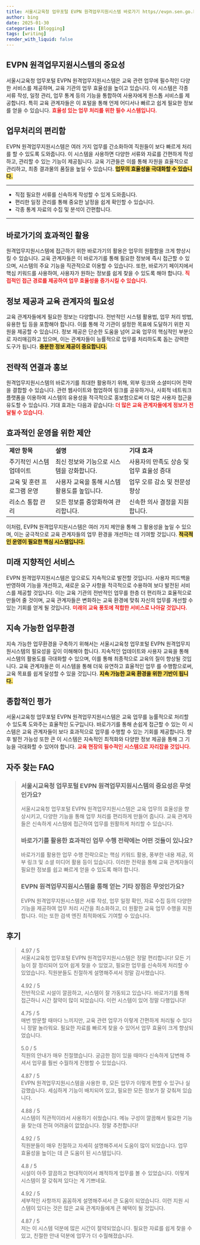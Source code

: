 ```yaml
---
title: 서울시교육청 업무포털 EVPN 원격업무지원시스템 바로가기 https//evpn.sen.go.kr 편리한 접근
author: bing
date: 2025-01-30
categories: [Blogging]
tags: [writing]
render_with_liquid: false
---
```



<h2 id='EVPN_원격업무지원시스템의_중요성'>EVPN 원격업무지원시스템의 중요성</h2>

<p>서울시교육청 업무포털 EVPN 원격업무지원시스템은 교육 관련 업무에 필수적인 다양한 서비스를 제공하며, 교육 기관의 업무 효율성을 높이고 있습니다. 이 시스템은 각종 서류 작성, 일정 관리, 업무 통계 등의 기능을 통합하여 사용자에게 원스톱 서비스를 제공합니다. 특히 교육 관계자들은 이 포털을 통해 언제 어디서나 빠르고 쉽게 필요한 정보를 얻을 수 있습니다. <b><span style="color: #ee2323;">효율성 있는 업무 처리를 위한 필수 시스템입니다.</span></b></p>

<h2 id='업무처리의_편리함'>업무처리의 편리함</h2>

<p>EVPN 원격업무지원시스템은 여러 가지 업무를 간소화하여 직원들이 보다 빠르게 처리를 할 수 있도록 도와줍니다. 이 시스템을 사용하면 다양한 서류와 자료를 간편하게 작성하고, 관리할 수 있는 기능이 제공됩니다. 교육 기관들은 이를 통해 자원을 효율적으로 관리하고, 최종 결과물의 품질을 높일 수 있습니다. <b><span style="background-color: #ffe066;">업무의 효율성을 극대화할 수 있습니다.</span></b></p>

<hr />

<ul>
    <li>직접 필요한 서류를 신속하게 작성할 수 있게 도와줍니다.</li>
    <li>편리한 일정 관리를 통해 중요한 날정을 쉽게 확인할 수 있습니다.</li>
    <li>각종 통계 자료의 수집 및 분석이 간편합니다.</li>
</ul>

<hr />

<h2 id='바로가기의_효과적인_활용'>바로가기의 효과적인 활용</h2>

<p>원격업무지원시스템에 접근하기 위한 바로가기의 활용은 업무의 원활함을 크게 향상시킬 수 있습니다. 교육 관계자들은 이 바로가기를 통해 필요한 정보에 즉시 접근할 수 있으며, 시스템의 주요 기능을 직관적으로 이용할 수 있습니다. 또한, 바로가기 페이지에서 핵심 키워드를 사용하여, 사용자가 원하는 정보를 쉽게 찾을 수 있도록 해야 합니다. <b><span style="color: #ee2323;">직접적인 접근 경로를 제공하여 업무 효율성을 증가시킬 수 있습니다.</span></b></p>

<h2 id='정보제공과_교육관계자의_필요성'>정보 제공과 교육 관계자의 필요성</h2>

<p>교육 관계자들에게 필요한 정보는 다양합니다. 전반적인 시스템 활용법, 업무 처리 방법, 유용한 팁 등을 포함해야 합니다. 이를 통해 각 기관이 설정한 목표에 도달하기 위한 지원을 제공할 수 있습니다. 정보 제공은 단순한 도움을 넘어 교육 업무의 핵심적인 부분으로 자리매김하고 있으며, 이는 관계자들이 능률적으로 업무를 처리하도록 돕는 강력한 도구가 됩니다. <b><span style="background-color: #ffe066;">충분한 정보 제공이 중요합니다.</span></b></p>

<h2 id='전략적_연결과_홍보'>전략적 연결과 홍보</h2>

<p>원격업무지원시스템의 바로가기를 최대한 활용하기 위해, 외부 링크와 소셜미디어 전략을 결합할 수 있습니다. 관련 웹사이트와 협업하여 링크를 공유하거나, 사회적 네트워크 플랫폼을 이용하여 시스템의 유용성을 적극적으로 홍보함으로써 더 많은 사용자 접근을 유도할 수 있습니다. 기대 효과는 다음과 같습니다: <b><span style="color: #ee2323;">더 많은 교육 관계자들에게 정보가 전달될 수 있습니다.</span></b></p>

<h2 id='효과적인_운영을_위한_제안'>효과적인 운영을 위한 제안</h2>

<table>
    <tr>
        <td><b>제안 항목</b></td>
        <td><b>설명</b></td>
        <td><b>기대 효과</b></td>
    </tr>
    <tr>
        <td>주기적인 시스템 업데이트</td>
        <td>최신 정보와 기능으로 시스템을 강화합니다.</td>
        <td>사용자의 만족도 상승 및 업무 효율성 증대</td>
    </tr>
    <tr>
        <td>교육 및 훈련 프로그램 운영</td>
        <td>사용자 교육을 통해 시스템 활용도를 높입니다.</td>
        <td>업무 오류 감소 및 전문성 향상</td>
    </tr>
    <tr>
        <td>리소스 통합 관리</td>
        <td>모든 정보를 중앙화하여 관리합니다.</td>
        <td>신속한 의사 결정을 지원합니다.</td>
    </tr>
</table>

<p>이처럼, EVPN 원격업무지원시스템은 여러 가지 제안을 통해 그 활용성을 높일 수 있으며, 이는 궁극적으로 교육 관계자들의 업무 환경을 개선하는 데 기여할 것입니다. <b><span style="background-color: #ffe066;">적극적인 운영이 필요한 핵심 시스템입니다.</span></b></p>

<h2 id='미래_지향적인_서비스'>미래 지향적인 서비스</h2>

<p>EVPN 원격업무지원시스템은 앞으로도 지속적으로 발전할 것입니다. 사용자 피드백을 반영하여 기능을 개선하고, 새로운 요구 사항을 적극적으로 수용하여 보다 발전된 서비스를 제공할 것입니다. 이는 교육 기관의 전반적인 업무를 한층 더 편리하고 효율적으로 만들어 줄 것이며, 교육 관계자들은 변화하는 교육 환경에 맞춰 자신의 업무를 개선할 수 있는 기회를 얻게 될 것입니다. <b><span style="color: #ee2323;">미래의 교육 풍토에 적합한 서비스로 나아갈 것입니다.</span></b></p>

<h2 id='지속가능한_업무환경'>지속 가능한 업무환경</h2>

<p>지속 가능한 업무환경을 구축하기 위해서는 서울시교육청 업무포털 EVPN 원격업무지원시스템의 필요성을 깊이 이해해야 합니다. 지속적인 업데이트와 사용자 교육을 통해 시스템의 활용도를 극대화할 수 있으며, 이를 통해 최종적으로 교육의 질이 향상될 것입니다. 교육 관계자들은 이 시스템을 통해 더욱 유연하고 효율적인 업무 를 수행함으로써, 교육 목표를 쉽게 달성할 수 있을 것입니다. <b><span style="background-color: #ffe066;">지속 가능한 교육 환경을 위한 기반이 됩니다.</span></b></p>

<h2 id='종합적인_평가'>종합적인 평가</h2>

<p>서울시교육청 업무포털 EVPN 원격업무지원시스템은 교육 업무를 능률적으로 처리할 수 있도록 도와주는 효율적인 도구입니다. 바로가기를 통해 손쉽게 접근할 수 있는 이 시스템은 교육 관계자들이 보다 효과적으로 업무를 수행할 수 있는 기회를 제공합니다. 향후 발전 가능성 또한 큰 이 시스템은 지속적인 최적화와 다양한 정보 제공을 통해 그 기능을 극대화할 수 있어야 합니다. <b><span style="color: #ee2323;">교육 현장의 필수적인 시스템으로 자리잡을 것입니다.</span></b></p>


<h2 id='자주_찾는_FAQ'>자주 찾는 FAQ</h2>
<div itemscope="" itemtype="https://schema.org/FAQPage"> 
<blockquote> 
<div itemscope="" itemprop="mainEntity" itemtype="https://schema.org/Question"> 
<h3 itemprop="name">서울시교육청 업무포털 EVPN 원격업무지원시스템의 중요성은 무엇인가요?</h3> 
<div itemscope="" itemprop="acceptedAnswer" itemtype="https://schema.org/Answer"> 
<span itemprop="text"> 
<p>서울시교육청 업무포털 EVPN 원격업무지원시스템은 교육 업무의 효율성을 향상시키고, 다양한 기능을 통해 업무 처리를 편리하게 만들어 줍니다. 교육 관계자들은 신속하게 시스템에 접근하여 업무를 원활하게 처리할 수 있습니다.</p> 
</span> 
</div> 
</div> 

<div itemscope="" itemprop="mainEntity" itemtype="https://schema.org/Question"> 
<h3 itemprop="name">바로가기를 활용한 효과적인 업무 수행 전략에는 어떤 것들이 있나요?</h3> 
<div itemscope="" itemprop="acceptedAnswer" itemtype="https://schema.org/Answer"> 
<span itemprop="text"> 
<p>바로가기를 활용한 업무 수행 전략으로는 핵심 키워드 활용, 풍부한 내용 제공, 외부 링크 및 소셜 미디어 활용 등이 있습니다. 이러한 전략을 통해 교육 관계자들이 필요한 정보를 쉽고 빠르게 얻을 수 있도록 해야 합니다.</p> 
</span> 
</div> 
</div> 

<div itemscope="" itemprop="mainEntity" itemtype="https://schema.org/Question"> 
<h3 itemprop="name">EVPN 원격업무지원시스템을 통해 얻는 기타 장점은 무엇인가요?</h3> 
<div itemscope="" itemprop="acceptedAnswer" itemtype="https://schema.org/Answer"> 
<span itemprop="text"> 
<p>EVPN 원격업무지원시스템은 서류 작성, 업무 일정 확인, 자료 수집 등의 다양한 기능을 제공하여 업무 처리 시간을 최소화하고, 더 원활한 교육 업무 수행을 지원합니다. 이는 또한 검색 엔진 최적화에도 기여할 수 있습니다.</p> 
</span> 
</div> 
</div> 
</blockquote> 
</div>
<h2 id='후기'>후기</h2>
<div itemscope itemtype="https://schema.org/Product">
  <blockquote>
  <div itemprop="review" itemscope itemtype="https://schema.org/Review">
      <div itemprop="reviewRating" itemscope itemtype="https://schema.org/Rating"> <span itemprop="ratingValue">4.97</span> / <span itemprop="bestRating">5</span> </div>
      <span itemprop="reviewBody">서울시교육청 업무포털 EVPN 원격업무지원시스템은 정말 편리합니다! 모든 기능이 잘 정리되어 있어 쉽게 찾을 수 있었고, 필요한 업무를 신속하게 처리할 수 있었습니다. 직원분들도 친절하게 설명해주셔서 정말 감사했습니다.</span>
  </div>
  <br>
  <div itemprop="review" itemscope itemtype="https://schema.org/Review">
      <div itemprop="reviewRating" itemscope itemtype="https://schema.org/Rating"> <span itemprop="ratingValue">4.92</span> / <span itemprop="bestRating">5</span> </div>
      <span itemprop="reviewBody">전반적으로 시설이 깔끔하고, 시스템이 잘 가동되고 있습니다. 바로가기를 통해 접근하니 시간 절약이 많이 되었습니다. 이런 시스템이 있어 정말 다행입니다!</span>
  </div>
  <br>
  <div itemprop="review" itemscope itemtype="https://schema.org/Review">
      <div itemprop="reviewRating" itemscope itemtype="https://schema.org/Rating"> <span itemprop="ratingValue">4.75</span> / <span itemprop="bestRating">5</span> </div>
      <span itemprop="reviewBody">매번 방문할 때마다 느끼지만, 교육 관련 업무가 이렇게 간편하게 처리될 수 있다니 정말 놀라워요. 필요한 자료를 빠르게 찾을 수 있어서 업무 효율이 크게 향상되었습니다.</span>
  </div>
  <br>
  <div itemprop="review" itemscope itemtype="https://schema.org/Review">
      <div itemprop="reviewRating" itemscope itemtype="https://schema.org/Rating"> <span itemprop="ratingValue">5.0</span> / <span itemprop="bestRating">5</span> </div>
      <span itemprop="reviewBody">직원의 안내가 매우 친절했습니다. 궁금한 점이 있을 때마다 신속하게 답변해 주셔서 업무를 훨씬 수월하게 진행할 수 있었습니다.</span>
  </div>
  <br>
  <div itemprop="review" itemscope itemtype="https://schema.org/Review">
      <div itemprop="reviewRating" itemscope itemtype="https://schema.org/Rating"> <span itemprop="ratingValue">4.87</span> / <span itemprop="bestRating">5</span> </div>
      <span itemprop="reviewBody">EVPN 원격업무지원시스템을 사용한 후, 모든 업무가 이렇게 편할 수 있구나 실감했습니다. 세심하게 기능이 배치되어 있고, 필요한 모든 정보가 잘 갖춰져 있습니다.</span>
  </div>
  <br>
  <div itemprop="review" itemscope itemtype="https://schema.org/Review">
      <div itemprop="reviewRating" itemscope itemtype="https://schema.org/Rating"> <span itemprop="ratingValue">4.88</span> / <span itemprop="bestRating">5</span> </div>
      <span itemprop="reviewBody">시스템이 직관적이라서 사용하기 쉬웠습니다. 메뉴 구성이 깔끔해서 필요한 기능을 찾는데 전혀 어려움이 없었습니다. 정말 추천합니다!</span>
  </div>
  <br>
  <div itemprop="review" itemscope itemtype="https://schema.org/Review">
      <div itemprop="reviewRating" itemscope itemtype="https://schema.org/Rating"> <span itemprop="ratingValue">4.92</span> / <span itemprop="bestRating">5</span> </div>
      <span itemprop="reviewBody">직원분들이 매우 친절하고 자세히 설명해주셔서 도움이 많이 되었습니다. 업무 효율성을 높이는 데 큰 도움이 된 시스템입니다.</span>
  </div>
  <br>
  <div itemprop="review" itemscope itemtype="https://schema.org/Review">
      <div itemprop="reviewRating" itemscope itemtype="https://schema.org/Rating"> <span itemprop="ratingValue">4.8</span> / <span itemprop="bestRating">5</span> </div>
      <span itemprop="reviewBody">시설이 아주 깔끔하고 현대적이어서 쾌적하게 업무를 볼 수 있었습니다. 이렇게 시스템이 잘 갖춰져 있다는 게 기쁘네요.</span>
  </div>
  <br>
  <div itemprop="review" itemscope itemtype="https://schema.org/Review">
      <div itemprop="reviewRating" itemscope itemtype="https://schema.org/Rating"> <span itemprop="ratingValue">4.92</span> / <span itemprop="bestRating">5</span> </div>
      <span itemprop="reviewBody">세부적인 사항까지 꼼꼼하게 설명해주셔서 큰 도움이 되었습니다. 이런 지원 시스템이 있다는 것은 많은 교육 관계자들에게 큰 혜택이 될 것입니다.</span>
  </div>
  <br>
  <div itemprop="review" itemscope itemtype="https://schema.org/Review">
      <div itemprop="reviewRating" itemscope itemtype="https://schema.org/Rating"> <span itemprop="ratingValue">4.87</span> / <span itemprop="bestRating">5</span> </div>
      <span itemprop="reviewBody">저는 이 시스템 덕분에 많은 시간이 절약되었습니다. 필요한 자료를 쉽게 찾을 수 있고, 친절한 안내 덕분에 업무가 더 수월해졌습니다.</span>
  </div>
  </blockquote>
</div>
